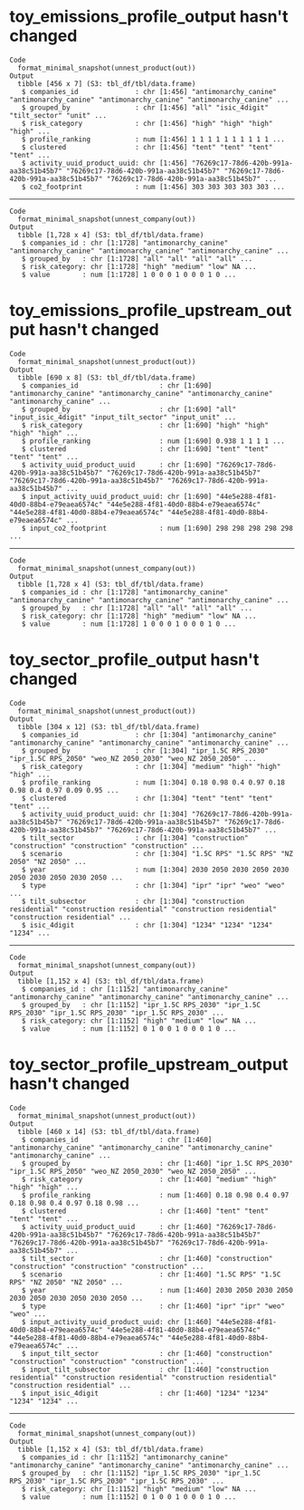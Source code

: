 # toy_emissions_profile_output hasn't changed

    Code
      format_minimal_snapshot(unnest_product(out))
    Output
      tibble [456 x 7] (S3: tbl_df/tbl/data.frame)
       $ companies_id              : chr [1:456] "antimonarchy_canine" "antimonarchy_canine" "antimonarchy_canine" "antimonarchy_canine" ...
       $ grouped_by                : chr [1:456] "all" "isic_4digit" "tilt_sector" "unit" ...
       $ risk_category             : chr [1:456] "high" "high" "high" "high" ...
       $ profile_ranking           : num [1:456] 1 1 1 1 1 1 1 1 1 1 ...
       $ clustered                 : chr [1:456] "tent" "tent" "tent" "tent" ...
       $ activity_uuid_product_uuid: chr [1:456] "76269c17-78d6-420b-991a-aa38c51b45b7" "76269c17-78d6-420b-991a-aa38c51b45b7" "76269c17-78d6-420b-991a-aa38c51b45b7" "76269c17-78d6-420b-991a-aa38c51b45b7" ...
       $ co2_footprint             : num [1:456] 303 303 303 303 303 ...

---

    Code
      format_minimal_snapshot(unnest_company(out))
    Output
      tibble [1,728 x 4] (S3: tbl_df/tbl/data.frame)
       $ companies_id : chr [1:1728] "antimonarchy_canine" "antimonarchy_canine" "antimonarchy_canine" "antimonarchy_canine" ...
       $ grouped_by   : chr [1:1728] "all" "all" "all" "all" ...
       $ risk_category: chr [1:1728] "high" "medium" "low" NA ...
       $ value        : num [1:1728] 1 0 0 0 1 0 0 0 1 0 ...

# toy_emissions_profile_upstream_output hasn't changed

    Code
      format_minimal_snapshot(unnest_product(out))
    Output
      tibble [690 x 8] (S3: tbl_df/tbl/data.frame)
       $ companies_id                    : chr [1:690] "antimonarchy_canine" "antimonarchy_canine" "antimonarchy_canine" "antimonarchy_canine" ...
       $ grouped_by                      : chr [1:690] "all" "input_isic_4digit" "input_tilt_sector" "input_unit" ...
       $ risk_category                   : chr [1:690] "high" "high" "high" "high" ...
       $ profile_ranking                 : num [1:690] 0.938 1 1 1 1 ...
       $ clustered                       : chr [1:690] "tent" "tent" "tent" "tent" ...
       $ activity_uuid_product_uuid      : chr [1:690] "76269c17-78d6-420b-991a-aa38c51b45b7" "76269c17-78d6-420b-991a-aa38c51b45b7" "76269c17-78d6-420b-991a-aa38c51b45b7" "76269c17-78d6-420b-991a-aa38c51b45b7" ...
       $ input_activity_uuid_product_uuid: chr [1:690] "44e5e288-4f81-40d0-88b4-e79eaea6574c" "44e5e288-4f81-40d0-88b4-e79eaea6574c" "44e5e288-4f81-40d0-88b4-e79eaea6574c" "44e5e288-4f81-40d0-88b4-e79eaea6574c" ...
       $ input_co2_footprint             : num [1:690] 298 298 298 298 298 ...

---

    Code
      format_minimal_snapshot(unnest_company(out))
    Output
      tibble [1,728 x 4] (S3: tbl_df/tbl/data.frame)
       $ companies_id : chr [1:1728] "antimonarchy_canine" "antimonarchy_canine" "antimonarchy_canine" "antimonarchy_canine" ...
       $ grouped_by   : chr [1:1728] "all" "all" "all" "all" ...
       $ risk_category: chr [1:1728] "high" "medium" "low" NA ...
       $ value        : num [1:1728] 1 0 0 0 1 0 0 0 1 0 ...

# toy_sector_profile_output hasn't changed

    Code
      format_minimal_snapshot(unnest_product(out))
    Output
      tibble [304 x 12] (S3: tbl_df/tbl/data.frame)
       $ companies_id              : chr [1:304] "antimonarchy_canine" "antimonarchy_canine" "antimonarchy_canine" "antimonarchy_canine" ...
       $ grouped_by                : chr [1:304] "ipr_1.5C RPS_2030" "ipr_1.5C RPS_2050" "weo_NZ 2050_2030" "weo_NZ 2050_2050" ...
       $ risk_category             : chr [1:304] "medium" "high" "high" "high" ...
       $ profile_ranking           : num [1:304] 0.18 0.98 0.4 0.97 0.18 0.98 0.4 0.97 0.09 0.95 ...
       $ clustered                 : chr [1:304] "tent" "tent" "tent" "tent" ...
       $ activity_uuid_product_uuid: chr [1:304] "76269c17-78d6-420b-991a-aa38c51b45b7" "76269c17-78d6-420b-991a-aa38c51b45b7" "76269c17-78d6-420b-991a-aa38c51b45b7" "76269c17-78d6-420b-991a-aa38c51b45b7" ...
       $ tilt_sector               : chr [1:304] "construction" "construction" "construction" "construction" ...
       $ scenario                  : chr [1:304] "1.5C RPS" "1.5C RPS" "NZ 2050" "NZ 2050" ...
       $ year                      : num [1:304] 2030 2050 2030 2050 2030 2050 2030 2050 2030 2050 ...
       $ type                      : chr [1:304] "ipr" "ipr" "weo" "weo" ...
       $ tilt_subsector            : chr [1:304] "construction residential" "construction residential" "construction residential" "construction residential" ...
       $ isic_4digit               : chr [1:304] "1234" "1234" "1234" "1234" ...

---

    Code
      format_minimal_snapshot(unnest_company(out))
    Output
      tibble [1,152 x 4] (S3: tbl_df/tbl/data.frame)
       $ companies_id : chr [1:1152] "antimonarchy_canine" "antimonarchy_canine" "antimonarchy_canine" "antimonarchy_canine" ...
       $ grouped_by   : chr [1:1152] "ipr_1.5C RPS_2030" "ipr_1.5C RPS_2030" "ipr_1.5C RPS_2030" "ipr_1.5C RPS_2030" ...
       $ risk_category: chr [1:1152] "high" "medium" "low" NA ...
       $ value        : num [1:1152] 0 1 0 0 1 0 0 0 1 0 ...

# toy_sector_profile_upstream_output hasn't changed

    Code
      format_minimal_snapshot(unnest_product(out))
    Output
      tibble [460 x 14] (S3: tbl_df/tbl/data.frame)
       $ companies_id                    : chr [1:460] "antimonarchy_canine" "antimonarchy_canine" "antimonarchy_canine" "antimonarchy_canine" ...
       $ grouped_by                      : chr [1:460] "ipr_1.5C RPS_2030" "ipr_1.5C RPS_2050" "weo_NZ 2050_2030" "weo_NZ 2050_2050" ...
       $ risk_category                   : chr [1:460] "medium" "high" "high" "high" ...
       $ profile_ranking                 : num [1:460] 0.18 0.98 0.4 0.97 0.18 0.98 0.4 0.97 0.18 0.98 ...
       $ clustered                       : chr [1:460] "tent" "tent" "tent" "tent" ...
       $ activity_uuid_product_uuid      : chr [1:460] "76269c17-78d6-420b-991a-aa38c51b45b7" "76269c17-78d6-420b-991a-aa38c51b45b7" "76269c17-78d6-420b-991a-aa38c51b45b7" "76269c17-78d6-420b-991a-aa38c51b45b7" ...
       $ tilt_sector                     : chr [1:460] "construction" "construction" "construction" "construction" ...
       $ scenario                        : chr [1:460] "1.5C RPS" "1.5C RPS" "NZ 2050" "NZ 2050" ...
       $ year                            : num [1:460] 2030 2050 2030 2050 2030 2050 2030 2050 2030 2050 ...
       $ type                            : chr [1:460] "ipr" "ipr" "weo" "weo" ...
       $ input_activity_uuid_product_uuid: chr [1:460] "44e5e288-4f81-40d0-88b4-e79eaea6574c" "44e5e288-4f81-40d0-88b4-e79eaea6574c" "44e5e288-4f81-40d0-88b4-e79eaea6574c" "44e5e288-4f81-40d0-88b4-e79eaea6574c" ...
       $ input_tilt_sector               : chr [1:460] "construction" "construction" "construction" "construction" ...
       $ input_tilt_subsector            : chr [1:460] "construction residential" "construction residential" "construction residential" "construction residential" ...
       $ input_isic_4digit               : chr [1:460] "1234" "1234" "1234" "1234" ...

---

    Code
      format_minimal_snapshot(unnest_company(out))
    Output
      tibble [1,152 x 4] (S3: tbl_df/tbl/data.frame)
       $ companies_id : chr [1:1152] "antimonarchy_canine" "antimonarchy_canine" "antimonarchy_canine" "antimonarchy_canine" ...
       $ grouped_by   : chr [1:1152] "ipr_1.5C RPS_2030" "ipr_1.5C RPS_2030" "ipr_1.5C RPS_2030" "ipr_1.5C RPS_2030" ...
       $ risk_category: chr [1:1152] "high" "medium" "low" NA ...
       $ value        : num [1:1152] 0 1 0 0 1 0 0 0 1 0 ...

